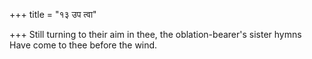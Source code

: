 +++
title = "१३ उप त्वा"

+++
Still turning to their aim in thee, the oblation-bearer's sister hymns  
     Have come to thee before the wind.